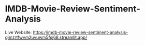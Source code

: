 # IMDB-Movie-Review-Sentiment-Analysis

Live Website: https://imdb-movie-review-sentiment-analysis-gimzrtfwvm2uvuwm5fsj68.streamlit.app/
